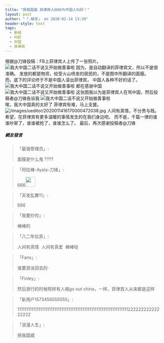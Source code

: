 ```yaml
---
title: "扬我国威 菲律宾人纷纷为中国人叫好！"
layout: post
author: "「.缺牙」 on 2020-01-14 13:30"
header-style: text
tags:
  - 新闻
  - 叫好
  - 中国
  - 菲律宾
---
```


根据@刀锋投稿：FB上菲律宾人上传了一张照片。<br>
<img src="http://images.feileyuan.com/images/ueditor/202001141326000023.jpg" title="我大中国二话不说又开始做善事啦" alt="我大中国二话不说又开始做善事啦">
因为，是自动翻译的菲律宾文，所以不是很准确。
发放的都是物资，给受火山喷发的居民的，不是图中所翻译的面膜。
<br>
而，底下的评论终于不是中国人滚出菲律宾，
中国人各种不好的话了。
<br>
<img src="http://images.feileyuan.com/images/ueditor/202001141328000025.jpg" title="我大中国二话不说又开始做善事啦" alt="我大中国二话不说又开始做善事啦">
都在感谢中国
<img src="http://images.feileyuan.com/images/ueditor/202001141328000052.jpg" title="我大中国二话不说又开始做善事啦" alt="我大中国二话不说又开始做善事啦">
这张图我以为是菲律宾人在骂中国，然后投稿者@刀锋告诉我
<img src="http://images.feileyuan.com/images/ueditor/202001141329000044.jpg" title="我大中国二话不说又开始做善事啦" alt="我大中国二话不说又开始做善事啦">
<br>
唉，我大中国真的太好了
菲律宾有难，马上支援。
<img src="http://images.feileyuan.com/images/ueditor/2020011416170000472038.jpg" title="/images/ueditor/2020011416170000472038.jpg" alt="/images/ueditor/2020011416170000472038.jpg">
人间有真情，不分贵与贱。
希望，在菲律宾有更多温暖的事情发生的在我们身边吧。
而不是，千篇一律的谁谁吵架了，谁谁被抢了，谁谁怎么了。
最后，再次感谢投稿者@刀锋
<br>

##### 網友發言 
> 「最强管理员」:
> <p>面膜是什么鬼 ????</p>

> 「阿拉棒-Ayala-刀锋」:
> <p>666<img src="https://images.feileyuan.com/images/ueditor/dialogs/emotion/images/default/df_008.gif" width="32" height="32"></p>

> 「天发乱舞11」:
> <p>666</p>

> 「我要抄你」:
> <p>棒棒的</p>

> 「八二年拉菲」:
> <p>人间有真情&nbsp; 人间有真爱&nbsp; 棒棒哒</p>

> 「Fans」:
> <p>谁要游泳回去的·</p>


> 「Finley」:
> <p>然后游行的时候照样有人喊go out china，一样，菲律宾人从来都是这样</p>

> 「新用户1573456555055」:
> <p>11111111111111111111111111111111111111111111111111111111111111122222222222222222</p>

> 「浪漫人生」:
> <p>扬我国威</p>


